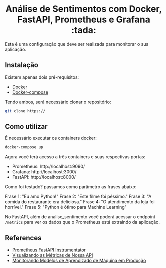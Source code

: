 <h1 align="center">Análise de Sentimentos com Docker, FastAPI, Prometheus e Grafana :tada:</h1>

Esta é uma configuração que deve ser realizada para monitorar o sua aplicação.

## Instalação

Existem apenas dois pré-requisitos:

* [Docker](https://docs.docker.com/get-docker/)
* [Docker-compose](https://docs.docker.com/compose/install/)

Tendo ambos, será necessário clonar o repositório:

``` bash
git clone https://
```

## Como utilizar

É necessário executar os containers docker:

``` bash
docker-compose up
```

Agora você terá acesso a três containers e suas respectivas portas:

* Prometheus: http://localhost:9090/
* Grafana: http://localhost:3000/
* FastAPI: http://localhost:8000/

Como foi testado?
passamos como parâmetro as frases abaixo:

Frase 1: "Eu amo Python!"
Frase 2: "Este filme foi péssimo."
Frase 3: "A comida do restaurante era deliciosa."
Frase 4: "O atendimento da loja foi horrível."
Frase 5: "Python é ótimo para Machine Learning"

No FastAPI, além de analise_sentimento você poderá acessar o endpoint `/metrics` para ver os dados que o Prometheus está extraindo da aplicação.
## References

* [Prometheus FastAPI Instrumentator](https://github.com/trallnag/prometheus-fastapi-instrumentator)
* [Visualizando as Métricas de Nossa API](https://johnfercher.medium.com/go-grafana-2b1419f7a99d)
* [Monitorando Modelos de Aprendizado de Máquina em Produção](https://estevestoni.medium.com/monitorando-modelos-de-aprendizado-de-m%C3%A1quina-em-produ%C3%A7%C3%A3o-9d4f83a3dbfa)